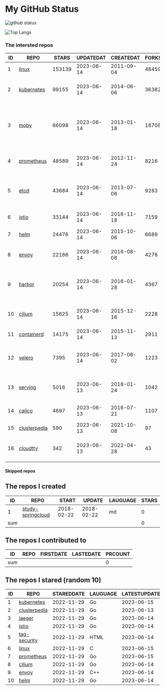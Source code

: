# My GitHub Status

<img src="https://github-readme-stats-1.yihong0618.vercel.app/api?username=daoqingniu&show_icons=true&&&hide_title=true&count_private=true" alt="github status" />

![Top Langs](https://github-readme-stats-1.yihong0618.vercel.app/api/top-langs/?username=daoqingniu&layout=compact)

<!--START_SECTION:github_repos-->
### The intersted repos
| ID |                              REPO                               | STARS  | UPDATEDAT  | CREATEDAT  | FORKSCOUNT |                                              DESCRIPTIONS                                              |
|----|-----------------------------------------------------------------|--------|------------|------------|------------|--------------------------------------------------------------------------------------------------------|
|  1 | [linux](https://github.com/torvalds/linux)                      | 153139 | 2023-06-14 | 2011-09-04 |      48459 | Linux kernel source tree                                                                               |
|  2 | [kubernetes](https://github.com/kubernetes/kubernetes)          |  99155 | 2023-06-14 | 2014-06-06 |      36382 | Production-Grade Container Scheduling and Management                                                   |
|  3 | [moby](https://github.com/moby/moby)                            |  66098 | 2023-06-14 | 2013-01-18 |      18708 | Moby Project - a collaborative project for the container ecosystem to assemble container-based systems |
|  4 | [prometheus](https://github.com/prometheus/prometheus)          |  48589 | 2023-06-14 | 2012-11-24 |       8216 | The Prometheus monitoring system and time series database.                                             |
|  5 | [etcd](https://github.com/etcd-io/etcd)                         |  43684 | 2023-06-14 | 2013-07-06 |       9283 | Distributed reliable key-value store for the most critical data of a distributed system                |
|  6 | [istio](https://github.com/istio/istio)                         |  33144 | 2023-06-14 | 2016-11-18 |       7159 | Connect, secure, control, and observe services.                                                        |
|  7 | [helm](https://github.com/helm/helm)                            |  24476 | 2023-06-14 | 2015-10-06 |       6689 | The Kubernetes Package Manager                                                                         |
|  8 | [envoy](https://github.com/envoyproxy/envoy)                    |  22186 | 2023-06-14 | 2016-08-08 |       4278 | Cloud-native high-performance edge/middle/service proxy                                                |
|  9 | [harbor](https://github.com/goharbor/harbor)                    |  20254 | 2023-06-14 | 2016-01-28 |       4367 | An open source trusted cloud native registry project that stores, signs, and scans content.            |
| 10 | [cilium](https://github.com/cilium/cilium)                      |  15625 | 2023-06-14 | 2015-12-16 |       2228 | eBPF-based Networking, Security, and Observability                                                     |
| 11 | [containerd](https://github.com/containerd/containerd)          |  14175 | 2023-06-14 | 2015-11-13 |       2911 | An open and reliable container runtime                                                                 |
| 12 | [velero](https://github.com/vmware-tanzu/velero)                |   7395 | 2023-06-14 | 2017-08-02 |       1223 | Backup and migrate Kubernetes applications and their persistent volumes                                |
| 13 | [serving](https://github.com/knative/serving)                   |   5016 | 2023-06-13 | 2018-01-24 |       1042 | Kubernetes-based, scale-to-zero, request-driven compute                                                |
| 14 | [calico](https://github.com/projectcalico/calico)               |   4697 | 2023-06-13 | 2016-07-21 |       1107 | Cloud native networking and network security                                                           |
| 15 | [clusterpedia](https://github.com/clusterpedia-io/clusterpedia) |    590 | 2023-06-13 | 2021-10-08 |         97 | The Encyclopedia of Kubernetes clusters                                                                |
| 16 | [cloudtty](https://github.com/cloudtty/cloudtty)                |    342 | 2023-06-13 | 2022-04-28 |         43 | A Friendly Kubernetes CloudShell (Web Terminal) !                                                      |



#### Skipped repos
<!--END_SECTION:github_repos-->

<!--START_SECTION:my_github-->
## The repos I created
| ID  |                                 REPO                                 |   START    |   UPDATE   | LAUGUAGE | STARS |
|-----|----------------------------------------------------------------------|------------|------------|----------|-------|
|   1 | [study-springcloud](https://github.com/daoqingniu/study-springcloud) | 2018-02-22 | 2018-02-22 | md       |     0 |
| sum |                                                                      |            |            |          |     0 |

## The repos I contributed to
| ID  | REPO | FIRSTDATE | LASTEDATE | PRCOUNT |
|-----|------|-----------|-----------|---------|
| sum |      |           |           |       0 |

## The repos I stared (random 10)
| ID |                              REPO                               | STAREDDATE | LAUGUAGE | LATESTUPDATE |
|----|-----------------------------------------------------------------|------------|----------|--------------|
|  1 | [kubernetes](https://github.com/kubernetes/kubernetes)          | 2022-11-29 | Go       | 2023-06-15   |
|  2 | [clusterpedia](https://github.com/clusterpedia-io/clusterpedia) | 2022-11-29 | Go       | 2023-06-13   |
|  3 | [jaeger](https://github.com/jaegertracing/jaeger)               | 2022-11-29 | Go       | 2023-06-14   |
|  4 | [istio](https://github.com/istio/istio)                         | 2022-11-29 | Go       | 2023-06-14   |
|  5 | [tag-security](https://github.com/cncf/tag-security)            | 2022-11-29 | HTML     | 2023-06-14   |
|  6 | [linux](https://github.com/torvalds/linux)                      | 2022-11-29 | C        | 2023-06-15   |
|  7 | [prometheus](https://github.com/prometheus/prometheus)          | 2022-11-29 | Go       | 2023-06-15   |
|  8 | [cilium](https://github.com/cilium/cilium)                      | 2022-11-29 | Go       | 2023-06-14   |
|  9 | [envoy](https://github.com/envoyproxy/envoy)                    | 2022-11-29 | C++      | 2023-06-14   |
| 10 | [helm](https://github.com/helm/helm)                            | 2022-11-29 | Go       | 2023-06-14   |

<!--END_SECTION:my_github-->
